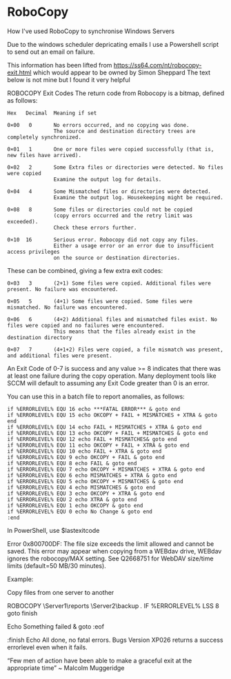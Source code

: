 # RoboCopy
How I've used RoboCopy to synchronise Windows Servers

Due to the windows scheduler depricating emails I use a Powershell script to send out an email on failure.

This information has been lifted from https://ss64.com/nt/robocopy-exit.html which would appear to be owned by Simon Sheppard
The text below is not mine but I found it very helpful

ROBOCOPY Exit Codes
The return code from Robocopy is a bitmap, defined as follows:

    Hex   Decimal  Meaning if set

    0×00   0       No errors occurred, and no copying was done.
                   The source and destination directory trees are completely synchronized. 

    0×01   1       One or more files were copied successfully (that is, new files have arrived).

    0×02   2       Some Extra files or directories were detected. No files were copied
                   Examine the output log for details. 

    0×04   4       Some Mismatched files or directories were detected.
                   Examine the output log. Housekeeping might be required.

    0×08   8       Some files or directories could not be copied
                   (copy errors occurred and the retry limit was exceeded).
                   Check these errors further.

    0×10  16       Serious error. Robocopy did not copy any files.
                   Either a usage error or an error due to insufficient access privileges
                   on the source or destination directories.
These can be combined, giving a few extra exit codes:

    0×03   3       (2+1) Some files were copied. Additional files were present. No failure was encountered.

    0×05   5       (4+1) Some files were copied. Some files were mismatched. No failure was encountered.

    0×06   6       (4+2) Additional files and mismatched files exist. No files were copied and no failures were encountered.
                   This means that the files already exist in the destination directory

    0×07   7       (4+1+2) Files were copied, a file mismatch was present, and additional files were present.
An Exit Code of 0-7 is success and any value >= 8 indicates that there was at least one failure during the copy operation.
Many deployment tools like SCCM will default to assuming any Exit Code greater than 0 is an error.

You can use this in a batch file to report anomalies, as follows:

    if %ERRORLEVEL% EQU 16 echo ***FATAL ERROR*** & goto end
    if %ERRORLEVEL% EQU 15 echo OKCOPY + FAIL + MISMATCHES + XTRA & goto end
    if %ERRORLEVEL% EQU 14 echo FAIL + MISMATCHES + XTRA & goto end
    if %ERRORLEVEL% EQU 13 echo OKCOPY + FAIL + MISMATCHES & goto end
    if %ERRORLEVEL% EQU 12 echo FAIL + MISMATCHES& goto end
    if %ERRORLEVEL% EQU 11 echo OKCOPY + FAIL + XTRA & goto end
    if %ERRORLEVEL% EQU 10 echo FAIL + XTRA & goto end
    if %ERRORLEVEL% EQU 9 echo OKCOPY + FAIL & goto end
    if %ERRORLEVEL% EQU 8 echo FAIL & goto end
    if %ERRORLEVEL% EQU 7 echo OKCOPY + MISMATCHES + XTRA & goto end
    if %ERRORLEVEL% EQU 6 echo MISMATCHES + XTRA & goto end
    if %ERRORLEVEL% EQU 5 echo OKCOPY + MISMATCHES & goto end
    if %ERRORLEVEL% EQU 4 echo MISMATCHES & goto end
    if %ERRORLEVEL% EQU 3 echo OKCOPY + XTRA & goto end
    if %ERRORLEVEL% EQU 2 echo XTRA & goto end
    if %ERRORLEVEL% EQU 1 echo OKCOPY & goto end
    if %ERRORLEVEL% EQU 0 echo No Change & goto end
    :end  
In PowerShell, use $lastexitcode

Error 0x800700DF: The file size exceeds the limit allowed and cannot be saved.
This error may appear when copying from a WEBdav drive, WEBdav ignores the robocopy/MAX setting.
See Q2668751 for WebDAV size/time limits (default=50 MB/30 minutes).

Example:

Copy files from one server to another

ROBOCOPY \\Server1\reports \\Server2\backup *.*
IF %ERRORLEVEL% LSS 8 goto finish

Echo Something failed & goto :eof

:finish
Echo All done, no fatal errors.
Bugs
Version XP026 returns a success errorlevel even when it fails.

“Few men of action have been able to make a graceful exit at the appropriate time” ~ Malcolm Muggeridge
